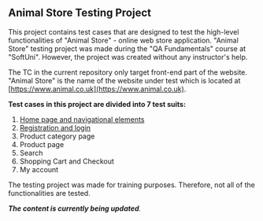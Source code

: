 ## Animal Store Testing Project

This project contains test cases that are designed to test the high-level functionalities of "Animal Store" - online web store application. "Animal Store" testing project was made during the "QA Fundamentals" course at "SoftUni". However, the project was created without any instructor's help.

The TC in the current repository only target front-end part of the website. "Animal Store" is the name of the website under test which is located at [https://www.animal.co.uk](https://www.animal.co.uk).

**Test cases in this project are divided into 7 test suits:**
1. [Home page and navigational elements](./1.%20Home%20Page%20TS/README.md)
2. [Registration and login](./2.%20Registration%20and%20Login%20TS/README.md)
3. Product category page
4. Product page
5. Search
6. Shopping Cart and Checkout
7. My account



The testing project was made for training purposes. Therefore, not all of the functionalities are tested.

_**The content is currently being updated**._
